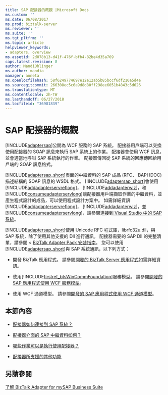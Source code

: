 ```yaml
---
title: SAP 配接器的概觀 |Microsoft Docs
ms.custom: ''
ms.date: 06/08/2017
ms.prod: biztalk-server
ms.reviewer: ''
ms.suite: ''
ms.tgt_pltfrm: ''
ms.topic: article
helpviewer_keywords:
- adapters, overview
ms.assetid: 2d078b13-d41f-476f-bfb4-82be4d35a769
caps.latest.revision: 8
author: MandiOhlinger
ms.author: mandia
manager: anneta
ms.openlocfilehash: 58f6249774697e12e12ab5b85bccf6df210a5d4e
ms.sourcegitcommit: 266308ec5c6a9d8d80ff298ee6051b4843c5d626
ms.translationtype: MT
ms.contentlocale: zh-TW
ms.lasthandoff: 06/27/2018
ms.locfileid: "36981839"
---
```

# <a name="overview-of-the-sap-adapter"></a>SAP 配接器的概觀
[!INCLUDE[adaptersap](../../includes/adaptersap-md.md)]公開為 WCF 服務的 SAP 系統。 配接器用戶端可以交換使用配接器的 SOAP 訊息來執行 SAP 系統上的作業。 配接器會使用 WCF 訊息，並會適當地呼叫 SAP 系統執行的作業。 配接器傳回從 SAP 系統的回應傳回給用戶端的 SOAP 訊息格式。  
  
 [!INCLUDE[adaptersap_short](../../includes/adaptersap-short-md.md)]表面的中繼資料的 SAP 成品 (RFC、 BAPI IDOC) 描述結構的 SOAP 訊息的 WSDL 格式。 [!INCLUDE[adaptersap_short](../../includes/adaptersap-short-md.md)]會使用[!INCLUDE[addadapterservreflong](../../includes/addadapterservreflong-md.md)]， [!INCLUDE[addadapterwiz](../../includes/addadapterwiz-md.md)]，和[!INCLUDE[consumeadapterservlong](../../includes/consumeadapterservlong-md.md)]讓配接器用戶端擷取作業的中繼資料，並產生程式設計的成品，可以使用程式設計方案中。 如需詳細資訊[!INCLUDE[addadapterservreflong](../../includes/addadapterservreflong-md.md)]， [!INCLUDE[addadapterwiz](../../includes/addadapterwiz-md.md)]，並[!INCLUDE[consumeadapterservlong](../../includes/consumeadapterservlong-md.md)]，請參閱[連接到 Visual Studio 中的 SAP 系統](../../adapters-and-accelerators/adapter-sap/connect-to-the-sap-system-in-visual-studio.md)。  
  
 [!INCLUDE[adaptersap_short](../../includes/adaptersap-short-md.md)]使用 Unicode RFC 程式庫，librfc32u.dll，與 SAP 系統，除了使用其他支援的 Dll 進行通訊。 配接器需要的 SAP Dll 的完整清單，請參閱 < [BizTalk Adapter Pack 安裝指南](../../adapters-and-accelerators/biztalk-adapter-pack.md#install-bap)。 您可以使用[!INCLUDE[adaptersap_short](../../includes/adaptersap-short-md.md)]與 SAP 系統通訊，以下列方式：  
  
- 開發 BizTalk 應用程式。 請參閱[開發的 BizTalk Server 應用程式](../../core/developing-biztalk-server-applications.md)如需詳細資訊。  
  
- 使用[!INCLUDE[firstref_btsWinCommFoundation](../../includes/firstref-btswincommfoundation-md.md)]服務模型。 請參閱[開發的 SAP 應用程式使用 WCF 服務模型](../../adapters-and-accelerators/adapter-sap/develop-sap-applications-using-the-wcf-service-model.md)。
  
- 使用 WCF 通道模型。 請參閱[開發的 SAP 應用程式使用 WCF 通道模型](../../adapters-and-accelerators/adapter-sap/develop-sap-applications-using-the-wcf-channel-model.md)。
  
## <a name="in-this-section"></a>本節內容  
  
-   [配接器如何連接到 SAP 系統？](https://msdn.microsoft.com/library/cc185540.aspx)  
  
-   [配接器介面的 SAP 中繼資料如何？](https://msdn.microsoft.com/library/dd788039.aspx)  
  
-   [哪些作業可以是執行使用配接器？](https://msdn.microsoft.com/library/dd788159.aspx)  
  
-   [配接器所支援的其他功能](https://msdn.microsoft.com/library/dd788022.aspx)  
  
## <a name="see-also"></a>另請參閱  
 [了解 BizTalk Adapter for mySAP Business Suite](../../adapters-and-accelerators/adapter-sap/understand-biztalk-adapter-for-mysap-business-suite.md)